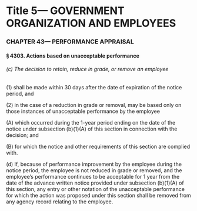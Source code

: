 
# Title 5— GOVERNMENT ORGANIZATION AND EMPLOYEES
### CHAPTER 43— PERFORMANCE APPRAISAL
#### § 4303. Actions based on unacceptable performance
###### (c) The decision to retain, reduce in grade, or remove an employee

(1) shall be made within 30 days after the date of expiration of the notice period, and

(2) in the case of a reduction in grade or removal, may be based only on those instances of unacceptable performance by the employee

(A) which occurred during the 1-year period ending on the date of the notice under subsection (b)(1)(A) of this section in connection with the decision; and

(B) for which the notice and other requirements of this section are complied with.

(d) If, because of performance improvement by the employee during the notice period, the employee is not reduced in grade or removed, and the employee’s performance continues to be acceptable for 1 year from the date of the advance written notice provided under subsection (b)(1)(A) of this section, any entry or other notation of the unacceptable performance for which the action was proposed under this section shall be removed from any agency record relating to the employee.
